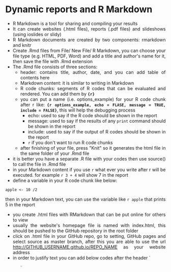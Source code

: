 # Dynamic reports and R Markdown

- R Markdown is a tool for sharing and compiling your results
- It can create websites (.html files), reports (.pdf files) and slideshows (using ioslides or slidy)
- R Markdown documents are created by two components: rmarkdown and knitr
- Create .Rmd files from File/ New File/ R Markdown, you can choose your file type (e.g. HTML, PDF, Word) and add a title and author's name for it, then save the file with .Rmd extension
- The .Rmd file consists of three sections:
  - header: contains title, author, date, and you can add table of contents here
  - Markdown content: it is similar to writing in Markdown
  - R code chunks: segments of R codes that can be evaluated and rendered. You can add them by **```{r}```**
  - you can put a name (i.e. options_example) for your R code chunk after r like: **```{r options_example, echo = FLASE, message = TRUE, include = FALSE}```**, this will help the debugging process
    - echo: used to say if the R code should be shown in the report
    - message: used to say if the results of any `print` command should be shown in the report
    - include: used to say if the output of R codes should be shown in the report
    - ```r``` if you don't want to run R code chunks
  - after finishing of your file, press "Knit" so it generates the html file in the same folder of your .Rmd file
- it is better you have a separate .R file with your codes then use source() to call the file in .Rmd file
- in your Markdown content if you use `r` what ever you write after r will be executed. for example `r 3 + 4` will show 7 in the report
- define a variable in your R code chunk like below:
```{r apple, echo=FALSE}
apple <- 10 /2
```
then in your Markdown text, you can use the variable like `r apple` that prints 5 in the report

- you create .html files with RMarkdown that can be put online for others to view
- usually the website's homepage file is named with index.html, this should be pushed to the GitHub repository in the root folder
- click on .html file in your GitHub repo, go to setting, GitHub pages and select source as master branch, after this you are able to use the url http://GITHUB_USERNAME.github.io/REPO_NAME as your website address
- in order to justify text you can add below codes after the header
`<style>
body {
text-align: justify}
</style>

&nbsp;&nbsp;&nbsp;&nbsp;&nbsp;&nbsp;`
